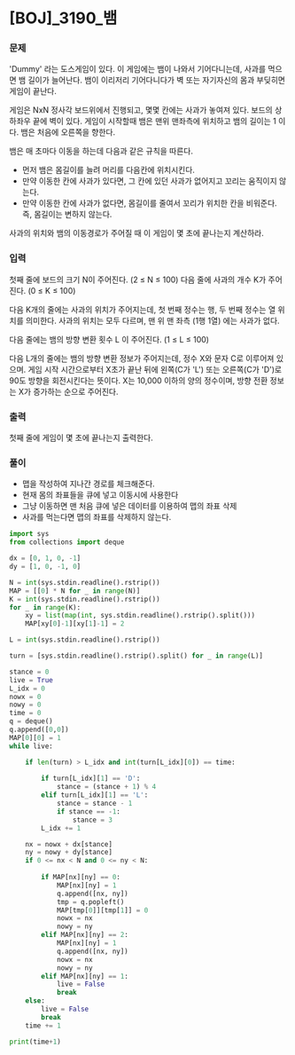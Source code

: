 # [BOJ]_3190_뱀

### 문제

'Dummy' 라는 도스게임이 있다. 이 게임에는 뱀이 나와서 기어다니는데, 사과를 먹으면 뱀 길이가 늘어난다. 뱀이 이리저리 기어다니다가 벽 또는 자기자신의 몸과 부딪히면 게임이 끝난다.

게임은 NxN 정사각 보드위에서 진행되고, 몇몇 칸에는 사과가 놓여져 있다. 보드의 상하좌우 끝에 벽이 있다. 게임이 시작할때 뱀은 맨위 맨좌측에 위치하고 뱀의 길이는 1 이다. 뱀은 처음에 오른쪽을 향한다.

뱀은 매 초마다 이동을 하는데 다음과 같은 규칙을 따른다.

- 먼저 뱀은 몸길이를 늘려 머리를 다음칸에 위치시킨다.
- 만약 이동한 칸에 사과가 있다면, 그 칸에 있던 사과가 없어지고 꼬리는 움직이지 않는다.
- 만약 이동한 칸에 사과가 없다면, 몸길이를 줄여서 꼬리가 위치한 칸을 비워준다. 즉, 몸길이는 변하지 않는다.

사과의 위치와 뱀의 이동경로가 주어질 때 이 게임이 몇 초에 끝나는지 계산하라.

### 입력

첫째 줄에 보드의 크기 N이 주어진다. (2 ≤ N ≤ 100) 다음 줄에 사과의 개수 K가 주어진다. (0 ≤ K ≤ 100)

다음 K개의 줄에는 사과의 위치가 주어지는데, 첫 번째 정수는 행, 두 번째 정수는 열 위치를 의미한다. 사과의 위치는 모두 다르며, 맨 위 맨 좌측 (1행 1열) 에는 사과가 없다.

다음 줄에는 뱀의 방향 변환 횟수 L 이 주어진다. (1 ≤ L ≤ 100)

다음 L개의 줄에는 뱀의 방향 변환 정보가 주어지는데,  정수 X와 문자 C로 이루어져 있으며. 게임 시작 시간으로부터 X초가 끝난 뒤에 왼쪽(C가 'L') 또는 오른쪽(C가 'D')로 90도 방향을 회전시킨다는 뜻이다. X는 10,000 이하의 양의 정수이며, 방향 전환 정보는 X가 증가하는 순으로 주어진다.

### 출력

첫째 줄에 게임이 몇 초에 끝나는지 출력한다.

### 풀이

- 맵을 작성하여 지나간 경로를 체크해준다.
- 현재 몸의 좌표들을 큐에 넣고 이동시에 사용한다
- 그냥 이동하면 맨 처음 큐에 넣은 데이터를 이용하여 맵의 좌표 삭제
- 사과를 먹는다면 맵의 좌표를 삭제하지 않는다.

```python
import sys
from collections import deque

dx = [0, 1, 0, -1]
dy = [1, 0, -1, 0]

N = int(sys.stdin.readline().rstrip())
MAP = [[0] * N for _ in range(N)]
K = int(sys.stdin.readline().rstrip())
for _ in range(K):
    xy = list(map(int, sys.stdin.readline().rstrip().split()))
    MAP[xy[0]-1][xy[1]-1] = 2

L = int(sys.stdin.readline().rstrip())

turn = [sys.stdin.readline().rstrip().split() for _ in range(L)]

stance = 0
live = True
L_idx = 0
nowx = 0
nowy = 0
time = 0
q = deque()
q.append([0,0])
MAP[0][0] = 1
while live:

    if len(turn) > L_idx and int(turn[L_idx][0]) == time:
        
        if turn[L_idx][1] == 'D':
            stance = (stance + 1) % 4
        elif turn[L_idx][1] == 'L':
            stance = stance - 1
            if stance == -1:
                stance = 3
        L_idx += 1

    nx = nowx + dx[stance]
    ny = nowy + dy[stance]
    if 0 <= nx < N and 0 <= ny < N:
        
        if MAP[nx][ny] == 0:
            MAP[nx][ny] = 1
            q.append([nx, ny])
            tmp = q.popleft()
            MAP[tmp[0]][tmp[1]] = 0
            nowx = nx
            nowy = ny
        elif MAP[nx][ny] == 2:
            MAP[nx][ny] = 1
            q.append([nx, ny])
            nowx = nx
            nowy = ny
        elif MAP[nx][ny] == 1:
            live = False
            break
    else:
        live = False
        break
    time += 1

print(time+1)
```



